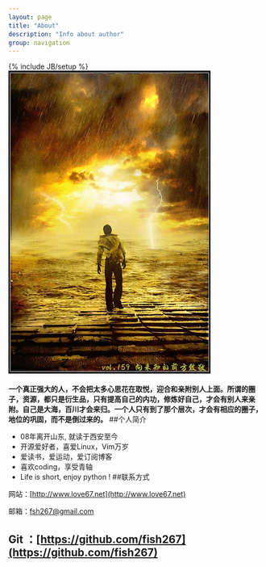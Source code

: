 ```yaml
---
layout: page
title: "About"
description: "Info about author"
group: navigation
---
```

{% include JB/setup %}
![](https://github.com/fish267/fish267.github.com/raw/master/assets/images/face.jpg)
<br><br>
<b>一个真正强大的人，不会把太多心思花在取悦，迎合和亲附别人上面。所谓的圈子，资源，都只是衍生品，只有提高自己的内功，修炼好自己，才会有别人来亲附。自己是大海，百川才会来归。一个人只有到了那个层次，才会有相应的圈子，地位的巩固，而不是倒过来的。</b>
##个人简介

+ 08年离开山东, 就读于西安至今
+ 开源爱好者，喜爱Linux，Vim万岁
+ 爱读书，爱运动，爱订阅博客
+ 喜欢coding，享受青轴
+ Life is short, enjoy python !
##联系方式

网站：[http://www.love67.net](http://www.love67.net)

邮箱：[fsh267@gmail.com](mailto:'fsh67@gmail.com')
	
Git ：[https://github.com/fish267](https://github.com/fish267)
----

